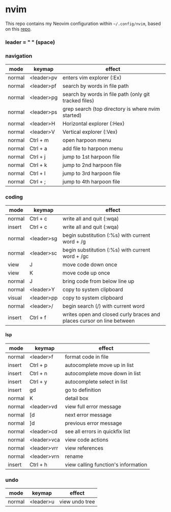 # nvim

This repo contains my Neovim configuration within `~/.config/nvim`, based on this [repo](https://github.com/ThePrimeagen/init.lua).

### leader = " " (space)
### navigation
| mode | keymap | effect |
| --- | --- | --- |
| normal | \<leader\>pv | enters vim explorer (:Ex) |
| normal | \<leader\>pf | search by words in file path |
| normal | \<leader\>pg | search by words in file path (only git tracked files) |
| normal | \<leader\>ps | grep search (top directory is where nvim started) |
| normal | \<leader\>H | Horizontal explorer (:Hex) |
| normal | \<leader\>V | Vertical explorer (:Vex) |
| normal | Ctrl + m | open harpoon menu |
| normal | Ctrl + a | add file to harpoon menu |
| normal | Ctrl + j | jump to 1st harpoon file |
| normal | Ctrl + k | jump to 2nd harpoon file |
| normal | Ctrl + l | jump to 3rd harpoon file |
| normal | Ctrl + ; | jump to 4th harpoon file |
### coding
| mode | keymap | effect |
| --- | --- | --- |
| normal | Ctrl + c | write all and quit (:wqa) |
| insert | Ctrl + c | write all and quit (:wqa) |
| normal | \<leader\>sg | begin substitution (:%s) with current word + /g |
| normal | \<leader\>sc | begin substitution (:%s) with current word + /gc |
| view | J | move code down once |
| view | K | move code up once |
| normal | J | bring code from below line up |
| normal | \<leader\>Y | copy to system clipboard |
| visual | \<leader\>pp | copy to system clipboard |
| normal | \<leader\>/ | begin search (/) with current word |
| insert | Ctrl + f | writes open and closed curly braces and places cursor on line between
#### lsp
| mode | keymap | effect |
| --- | --- | --- |
| normal | \<leader\>f | format code in file |
| insert | Ctrl + p | autocomplete move up in list |
| insert | Ctrl + n | autocomplete move down in list |
| insert | Ctrl + y | autocomplete select in list |
| insert | gd | go to definition |
| normal | K | detail box |
| normal | \<leader\>vd | view full error message |
| normal | [d | next error message |
| normal | ]d | previous error message |
| normal | \<leader\>cd | see all errors in quickfix list |
| normal | \<leader\>vca | view code actions |
| normal | \<leader\>vrr | view references |
| normal | \<leader\>vrn | rename |
| insert | Ctrl + h | view calling function's information |
### undo
| mode | keymap | effect |
| --- | --- | --- |
| normal | \<leader\>u | view undo tree |
